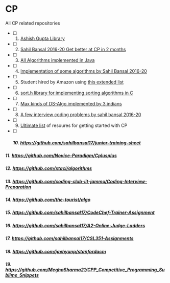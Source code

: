 # CP

All CP related repositories

- [ ] 1.   [Ashish Gupta Library](https://github.com/Ashishgup1/Competitive-Coding)

- [ ] 2.   [Sahil Bansal 2016-20 Get better at CP in 2 months](https://github.com/sahilbansal17/Get_Better_at_CP_in_2_Months)

- [ ] 3.   [All Algorithms implemented in Java](https://github.com/TheAlgorithms/Java)

- [ ] 4.   [Implementation of some algorithms by Sahil Bansal 2016-20](https://github.com/sahilbansal17/Competitive_Coding)

- [ ] 5.   Student hired by Amazon using [this extended list](https://github.com/jwasham/coding-interview-university)

- [ ] 6.   [sort.h library for implementing sorting algorithms in C](https://github.com/swenson/sort)

- [ ] 7.   [Max kinds of DS-Algo implemented by 3 indians](https://github.com/VAR-solutions/Algorithms)

- [ ] 8.   [A few interview coding problems by sahil bansal 2016-20](https://github.com/sahilbansal17/Coding-Interview-Problems)

- [ ] 9.   [Ultimate list](https://github.com/lnishan/awesome-competitive-programming) of resoures for getting started with CP

- [ ] ##### 10.   https://github.com/sahilbansal17/junior-training-sheet

##### 11.   https://github.com/Novice-Paradigm/Cplusplus

##### 12.  https://github.com/xtaci/algorithms

##### 13.  https://github.com/coding-club-iit-jammu/Coding-Interview-Preparation

##### 14.  https://github.com/the-tourist/algo

##### 15.  https://github.com/sahilbansal17/CodeChef-Trainer-Assignment

##### 16.  https://github.com/sahilbansal17/A2-Online-Judge-Ladders

##### 17.  https://github.com/sahilbansal17/CSL351-Assignments

##### 18.  https://github.com/jaehyunp/stanfordacm

##### 19.  https://github.com/MeghaSharma21/CPP_Competitive_Programming_Sublime_Snippets
